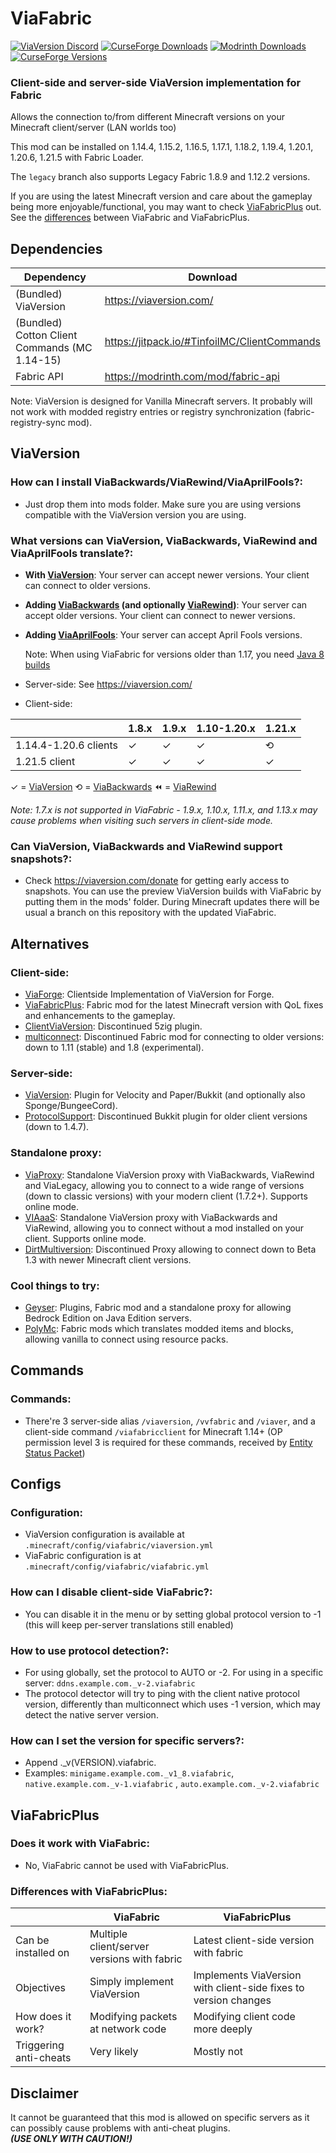 # ViaFabric

[![ViaVersion Discord](https://img.shields.io/badge/chat-on%20discord-blue.svg)](https://viaversion.com/discord)
[![CurseForge Downloads](http://cf.way2muchnoise.eu/full_viafabric_downloads.svg)](https://www.curseforge.com/minecraft/mc-mods/viafabric)
[![Modrinth Downloads](https://img.shields.io/modrinth/dt/ViaFabric?label=Modrinth&logo=Modrinth&style=flat-square)](https://viaversion.com/fabric)
[![CurseForge Versions](http://cf.way2muchnoise.eu/versions/viafabric.svg)](https://www.curseforge.com/minecraft/mc-mods/viafabric)
<!-- ^ GitHub seems to not like this https -->

### Client-side and server-side ViaVersion implementation for Fabric

Allows the connection to/from different Minecraft versions on your Minecraft client/server (LAN worlds too)

This mod can be installed on 1.14.4, 1.15.2, 1.16.5, 1.17.1, 1.18.2, 1.19.4, 1.20.1, 1.20.6, 1.21.5 with Fabric Loader.

The `legacy` branch also supports Legacy Fabric 1.8.9 and 1.12.2 versions.

If you are using the latest Minecraft version and care about the gameplay being more enjoyable/functional, you may want to 
check [ViaFabricPlus](https://modrinth.com/mod/viafabricplus) out. See the [differences](#viafabricplus) between ViaFabric and ViaFabricPlus.

## Dependencies

| Dependency                                    | Download                                                       |
|-----------------------------------------------|----------------------------------------------------------------|
| (Bundled) ViaVersion                          | https://viaversion.com/                                        |
| (Bundled) Cotton Client Commands (MC 1.14-15) | https://jitpack.io/#TinfoilMC/ClientCommands                   |
| Fabric API                                    | https://modrinth.com/mod/fabric-api                            |

Note: ViaVersion is designed for Vanilla Minecraft servers. It probably will not work with modded registry entries or
registry synchronization (fabric-registry-sync mod).

## ViaVersion

### How can I install ViaBackwards/ViaRewind/ViaAprilFools?:

- Just drop them into mods folder. Make sure you are using versions compatible with the ViaVersion version you are
  using.

### What versions can ViaVersion, ViaBackwards, ViaRewind and ViaAprilFools translate?:

- **With [ViaVersion](https://viaversion.com)**:
  Your server can accept newer versions. Your client can connect to older versions.

- **Adding [ViaBackwards](https://viaversion.com/backwards) (and
  optionally [ViaRewind](https://viaversion.com/rewind))**:
  Your server can accept older versions. Your client can connect to newer versions.

- **Adding [ViaAprilFools](https://viaversion.com/aprilfools)**: Your server can accept April Fools versions.

  Note: When using ViaFabric for versions older than 1.17, you need [Java 8 builds](https://ci.viaversion.com/)

- Server-side: See https://viaversion.com/

- Client-side:

|                       | 1.8.x | 1.9.x | 1.10-1.20.x | 1.21.x |
|-----------------------|-------|-------|-------------|--------|
| 1.14.4-1.20.6 clients | ✓     | ✓     | ✓           | ⟲      | ⟲   ⟲ | ⟲ | ⟲ | ⟲ | ⟲ |
| 1.21.5 client         | ✓     | ✓     | ✓           | ✓      | ✓ | ✓ | ✓ | ✓ | ✓ | ✓ |

✓ = [ViaVersion](https://viaversion.com) ⟲ = [ViaBackwards](https://viaversion.com/backwards) ⏪
= [ViaRewind](https://viaversion.com/rewind)

*Note: 1.7.x is not supported in ViaFabric - 1.9.x, 1.10.x, 1.11.x, and 1.13.x may cause problems when visiting such servers in client-side mode.*

### Can ViaVersion, ViaBackwards and ViaRewind support snapshots?:

- Check https://viaversion.com/donate for getting early access to snapshots. You can use the preview ViaVersion builds with ViaFabric by 
  putting them in the mods' folder. During Minecraft updates there will be usual a branch on this repository with the updated ViaFabric.

## Alternatives

### Client-side:

- [ViaForge](https://modrinth.com/mod/viaforge): Clientside Implementation of ViaVersion for Forge.
- [ViaFabricPlus](https://modrinth.com/mod/viafabricplus): Fabric mod for the latest Minecraft version with QoL fixes and enhancements to the gameplay.
- [ClientViaVersion](https://github.com/Gerrygames/ClientViaVersion): Discontinued 5zig plugin.
- [multiconnect](https://www.curseforge.com/minecraft/mc-mods/multiconnect): Discontinued Fabric mod for connecting to older
  versions: down to 1.11 (stable) and 1.8 (experimental).

### Server-side:

- [ViaVersion](https://viaversion.com): Plugin for Velocity and Paper/Bukkit (and optionally also Sponge/BungeeCord). 
- [ProtocolSupport](https://github.com/ProtocolSupport/ProtocolSupport): Discontinued Bukkit plugin for older client versions (down to 1.4.7).

### Standalone proxy:

- [ViaProxy](https://github.com/ViaVersion/ViaProxy): Standalone ViaVersion proxy with ViaBackwards, ViaRewind and ViaLegacy,
  allowing you to connect to a wide range of versions (down to classic versions) with your modern client (1.7.2+). Supports online mode.
- [VIAaaS](https://github.com/ViaVersion/VIAaaS): Standalone ViaVersion proxy with ViaBackwards and ViaRewind, allowing
  you to connect without a mod installed on your client. Supports online mode.
- [DirtMultiversion](https://github.com/DirtPowered/DirtMultiversion): Discontinued Proxy allowing to connect down to Beta 1.3 with
  newer Minecraft client versions.

### Cool things to try:

- [Geyser](https://geysermc.org/): Plugins, Fabric mod and a standalone proxy for allowing Bedrock Edition on Java
  Edition servers.
- [PolyMc](https://github.com/TheEpicBlock/PolyMc): Fabric mods which translates modded items and blocks, allowing
  vanilla to connect using resource packs.

## Commands

### Commands:

- There're 3 server-side alias ``/viaversion``, ``/vvfabric`` and ``/viaver``, and a client-side command
  ``/viafabricclient`` for Minecraft 1.14+ (OP permission level 3 is required for these commands, received
  by [Entity Status Packet](https://wiki.vg/Entity_statuses#Player))

## Configs

### Configuration:

- ViaVersion configuration is available at ``.minecraft/config/viafabric/viaversion.yml``
- ViaFabric configuration is at ``.minecraft/config/viafabric/viafabric.yml``

### How can I disable client-side ViaFabric?:

- You can disable it in the menu or by setting global protocol version to -1 (this will keep per-server translations
  still enabled)

### How to use protocol detection?:

- For using globally, set the protocol to AUTO or -2. For using in a specific
  server: ``ddns.example.com._v-2.viafabric``
- The protocol detector will try to ping with the client native protocol version, differently than multiconnect which
  uses -1 version, which may detect the native server version.

### How can I set the version for specific servers?:

- Append ._v(VERSION).viafabric.
- Examples: ``minigame.example.com._v1_8.viafabric``, ``native.example.com._v-1.viafabric``
  , ``auto.example.com._v-2.viafabric``

## ViaFabricPlus

### Does it work with ViaFabric:

- No, ViaFabric cannot be used with ViaFabricPlus.

### Differences with ViaFabricPlus:

|                                  | ViaFabric                                       | ViaFabricPlus                                                   |
|----------------------------------|-------------------------------------------------|-----------------------------------------------------------------|
| Can be installed on              | Multiple client/server versions with fabric     | Latest client-side version with fabric                          |
| Objectives                       | Simply implement ViaVersion                     | Implements ViaVersion with client-side fixes to version changes |
| How does it work?                | Modifying packets at network code               | Modifying client code more deeply                               |
| Triggering anti-cheats           | Very likely                                     | Mostly not                                                      |

## Disclaimer

It cannot be guaranteed that this mod is allowed on specific servers as it can possibly cause problems with anti-cheat plugins.\
***(USE ONLY WITH CAUTION!)***
